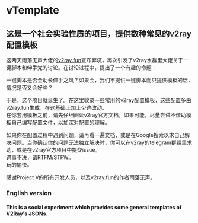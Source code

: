 # vTemplate

## 这是一个社会实验性质的项目，提供数种常见的v2ray配置模板

这两天雨落无声大佬的[v2ray.fun](https://github.com/FunctionClub/v2ray.fun)宣布弃坑，再次引发了v2ray水群里大佬关于一键脚本和伸手党的讨论。在讨论过程中，提出了一个有趣的命题：

一键脚本是否会助长伸手之风？如果会，我们不提供一键脚本而只提供模板的话，情况是否又会好些？

于是，这个项目就诞生了。在这里收录一些常用的v2ray配置模板，这些配置多由v2ray.fun生成，在这基础上加上少许改动。<br>
在你套用模板之前，请先仔细阅读v2ray官方文档，如果可能，尽量尝试不借助模板自己编写配置文件，以加深对配置的理解。

如果你在配置过程中遇到问题，请再看一遍文档，或是在Google搜索以求自己解决问题。当你确认你的问题无法独立解决时，你可以在v2ray的telegram群组里求助，或是在v2ray官方项目中提交issue。<br>
遇事不决，请RTFM/STFW。<br>
玩的愉快。

感谢Project V的所有开发人员，以及v2ray.fun的作者雨落无声。


### English version
#### This is a social experiment which provides some general templates of V2Ray's JSONs.

